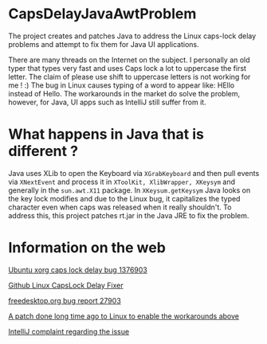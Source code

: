 # CapsDelayJavaAwtProblem
The project creates and patches Java to address the Linux caps-lock delay problems and attempt to fix them for Java UI applications.

There are many threads on the Internet on the subject.
I personally an old typer that types very fast and uses Caps lock a lot to uppercase the first letter.
The claim of please use shift to uppercase letters is not working for me ! :) 
The bug in Linux causes typing of a word to appear like: HEllo instead of Hello.
The workarounds in the market do solve the problem, however, for Java, UI apps such as IntelliJ still suffer from it.

# What happens in Java that is different ?
Java uses XLib to open the Keyboard via `XGrabKeyboard` and then pull events via `XNextEvent` and process it in
`XToolKit, XlibWrapper, XKeysym` and generally in the `sun.awt.X11` package.
In `XKeysum.getKeysym` Java looks on the key lock modifies and due to the Linux bug, it capitalizes the typed character
even when caps was released when it really shouldn't.
To address this, this project patches rt.jar in the Java JRE to fix the problem. 

# Information on the web

[Ubuntu xorg caps lock delay bug 1376903](https://bugs.launchpad.net/ubuntu/+source/xorg-server/+bug/1376903)

[Github Linux CapsLock Delay Fixer](https://github.com/HexValid/Linux-CapsLock-Delay-Fixer)

[freedesktop.org bug report 27903](https://bugs.freedesktop.org/show_bug.cgi?id=27903)

[A patch done long time ago to Linux to enable the workarounds above](https://patchwork.freedesktop.org/patch/6538/)

[IntelliJ complaint regarding the issue](https://intellij-support.jetbrains.com/hc/en-us/community/posts/115000370770-Caps-Lock-Delay-Problem-Ubuntu-)
